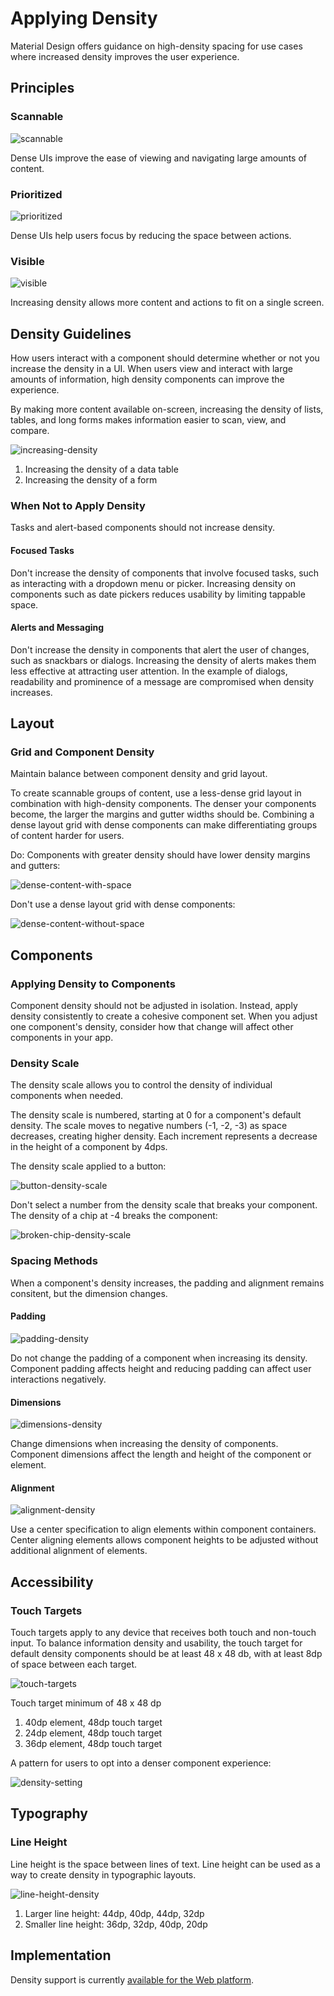 # Applying Density

Material Design offers guidance on high-density spacing for use cases where increased density improves the user experience.

## Principles

### Scannable

![scannable](https://lh3.googleusercontent.com/PS3YYWdPb4GG-jV_1Omar8bu3KkDhDGGiB0b_yth-n4taDoQHaUhJ4P1jaGB1y56QknLvJroA3LECfD4fSYlJaRSYSN_vl2OE2SNdXQ=w1064-v0)

Dense UIs improve the ease of viewing and navigating large amounts of content.

### Prioritized

![prioritized](https://lh3.googleusercontent.com/XISmrp_WnOuollXxWA7Rkx_UvaSRNt339n4PeraoFfYc-vD0lax5jnfrvbI6FSfuRGJvw4dOliSIFOZ0BT8MbIcuEAPJnIualCxs7w=w1064-v0)

Dense UIs help users focus by reducing the space between actions.

### Visible

![visible](https://lh3.googleusercontent.com/u3kDY7X_vbyHZbEo_2aWlCkt0y2d9K6fDxgSSB0cly22RB8yLWsI-wiGyZPmZFXgL48jC8UWToHlXNTCY4HA5_qtXkbPgBeuPvXs=w1064-v0)

Increasing density allows more content and actions to fit on a single screen.

## Density Guidelines

How users interact with a component should determine whether or not you increase the density in a UI. When users view and interact with large amounts of information, high density components can improve the experience.

By making more content available on-screen, increasing the density of lists, tables, and long forms makes information easier to scan, view, and compare.

![increasing-density](https://lh3.googleusercontent.com/gkWItWB25nEUuBKZ-VQN2QLnDWtg03lUdt9betFW1BuX3WR1OCbWddxt1t80WHA9FcxW2Evc4yV_j_Yx3QsJbcBqsjM5NxE4m0sM=w1064-v0)

1. Increasing the density of a data table
2. Increasing the density of a form

### When Not to Apply Density

Tasks and alert-based components should not increase density.

#### Focused Tasks

Don't increase the density of components that involve focused tasks, such as interacting with a dropdown menu or picker. Increasing density on components such as date pickers reduces usability by limiting tappable space.

#### Alerts and Messaging

Don't increase the density in components that alert the user of changes, such as snackbars or dialogs. Increasing the density of alerts makes them less effective at attracting user attention. In the example of dialogs, readability and prominence of a message are compromised when density increases.

## Layout

### Grid and Component Density

Maintain balance between component density and grid layout.

To create scannable groups of content, use a less-dense grid layout in combination with high-density components. The denser your components become, the larger the margins and gutter widths should be. Combining a dense layout grid with dense components can make differentiating groups of content harder for users.

Do: Components with greater density should have lower density margins and gutters:

![dense-content-with-space](https://lh3.googleusercontent.com/6B3dr5mN9u8dtgBtVGgLpDcXclip0KOjZzLfSWXhPiGQNF_v2nq2HK5iNxqr4visWHx23Ewwx7oC81v9YpH8IBd-xOkAsr7QUsuTCA=w1064-v0)

Don't use a dense layout grid with dense components:

![dense-content-without-space](https://lh3.googleusercontent.com/lzjCGd26Fu36Bp1JPp0FW-RMmyd9PB4QLLsNCwnUKc_AYmFbJFXcSBZqo3ulygZ4b0bTAOuwJskEmHsy9G30a8pQg2Ogc5uyUsAtvCY=w1064-v0)

## Components

### Applying Density to Components

Component density should not be adjusted in isolation. Instead, apply density consistently to create a cohesive component set. When you adjust one component's density, consider how that change will affect other components in your app.

### Density Scale

The density scale allows you to control the density of individual components when needed.

The density scale is numbered, starting at 0 for a component's default density. The scale moves to negative numbers (-1, -2, -3) as space decreases, creating higher density. Each increment represents a decrease in the height of a component by 4dps.

The density scale applied to a button:

![button-density-scale](https://lh3.googleusercontent.com/tGIiM1A050en8x0jKvbddKzuCHsJfBBbbIFiXgB6dZvvpXKCXeEotVd2V25CVFMSmmC3MI5hEkeFo4hVzMmGDm_v37TlkNuFJWSMpA=w1064-v0)

Don't select a number from the density scale that breaks your component. The density of a chip at -4 breaks the component:

![broken-chip-density-scale](https://lh3.googleusercontent.com/uF_xm_ekRWFoT0_LMN_IEREkimLzFcxY6dUAwS4KuqBoJKCEYjeAd3R39KUojDrFK3O10NNText1KW2Bt45sc5tVIjnXHaf-B3M15A=w1064-v0)

### Spacing Methods

When a component's density increases, the padding and alignment remains consitent, but the dimension changes.

#### Padding

![padding-density](https://lh3.googleusercontent.com/Ul7L6te2ymUJA44e1pc7OiXMQzxnjukLaOobq7Mpp63SksVMvZOuhcCQIqdSlJVn2rOj9sOSnYvWYLaYK1nQ3chMAnpGWTC23oZR=w1064-v0)

Do not change the padding of a component when increasing its density. Component padding affects height and reducing padding can affect user interactions negatively.

#### Dimensions

![dimensions-density](https://lh3.googleusercontent.com/Ox6J6d6F42BQ-GlsFObzYBN9F7f65tRCdtAw5sxnZHpuDra0HEiD2lYnyMeJt8gkmFAxXYOunyitore_JPH0dUoW6MjaKJ1iGF8B_A=w1064-v0)

Change dimensions when increasing the density of components. Component dimensions affect the length and height of the component or element.

#### Alignment

![alignment-density](https://lh3.googleusercontent.com/mIqC8pzhQbGiXx9FW1oZ481sMwdMrRhvHH6gIR6b1Q9eZunikCWMaAOJzDHaWE6qWBeDTDReLAAYD2iYZS-DG19oLEBvSTTYYfIbQAQ=w1064-v0)

Use a center specification to align elements within component containers. Center aligning elements allows component heights to be adjusted without additional alignment of elements.

## Accessibility

### Touch Targets

Touch targets apply to any device that receives both touch and non-touch input. To balance information density and usability, the touch target for default density components should be at least 48 x 48 db, with at least 8dp of space between each target.

![touch-targets](https://lh3.googleusercontent.com/V4b7XLQEDBFUYzW8euExHdTcg4WljiiOBATYi4b4zpPrfOaNiDsI-K6PtLuLprHF57QmSyEUlnfk2nNbZhc3u3xCwNH44LVJ-j0SnHU=w1064-v0)

Touch target minimum of 48 x 48 dp  
1. 40dp element, 48dp touch target
2. 24dp element, 48dp touch target
3. 36dp element, 48dp touch target

A pattern for users to opt into a denser component experience:

![density-setting](https://lh3.googleusercontent.com/7vgBb31tgNlrd9jUFJbfvi4SQ_0rhiyV_9LwyN_z2WRzwGutSausk2oT5ugtrWF-BMo8XB8yf8fZWJA-SAwv-tTzpVpbUEBF36rR=w1064-v0)

## Typography

### Line Height

Line height is the space between lines of text. Line height can be used as a way to create density in typographic layouts.

![line-height-density](https://lh3.googleusercontent.com/JauXlbrLtzg79pwiytvDchPnQ6DNPsYMrAxudq4PpdOTzHUho2a85Btxmp-e_DJKTDodXGx0doDyEr4DDpgUMAi6k-kLPCXvCn5LurM=w1064-v0)

1. Larger line height: 44dp, 40dp, 44dp, 32dp
2. Smaller line height: 36dp, 32dp, 40dp, 20dp

## Implementation

Density support is currently [available for the Web platform](https://material.io/develop/web/components/density/).